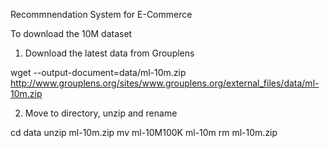 Recommnendation System for E-Commerce

To download the 10M dataset

1. Download the latest data from Grouplens 

 wget --output-document=data/ml-10m.zip   http://www.grouplens.org/sites/www.grouplens.org/external_files/data/ml-10m.zip

2. Move to directory, unzip and rename 

 cd data
 unzip ml-10m.zip
 mv ml-10M100K ml-10m
 rm ml-10m.zip
